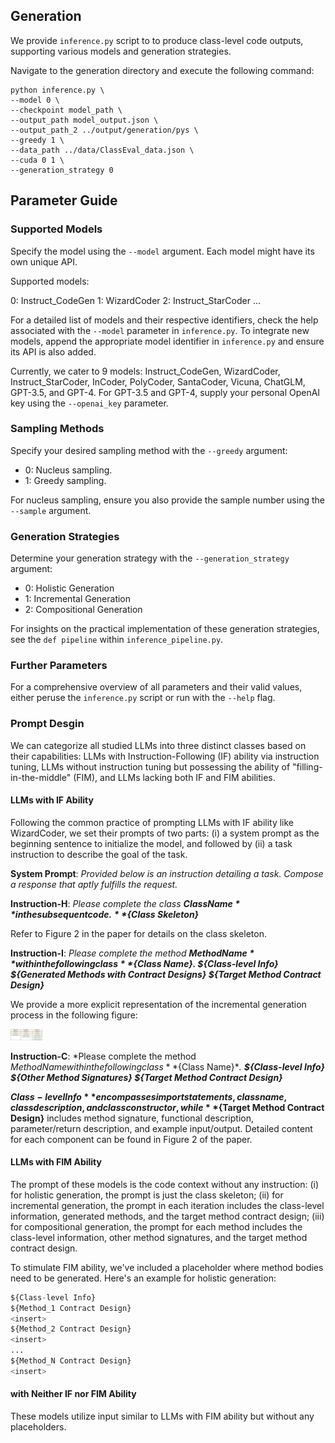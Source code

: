 ## Generation 
We provide `inference.py` script to to produce class-level code outputs, supporting various models and generation strategies.

Navigate to the generation directory and execute the following command:
```
python inference.py \
--model 0 \
--checkpoint model_path \
--output_path model_output.json \
--output_path_2 ../output/generation/pys \
--greedy 1 \
--data_path ../data/ClassEval_data.json \
--cuda 0 1 \
--generation_strategy 0

```

## Parameter Guide

### Supported Models

Specify the model using the `--model` argument. Each model might have its own unique API.

Supported models:

0: Instruct_CodeGen
1: WizardCoder
2: Instruct_StarCoder
...

For a detailed list of models and their respective identifiers, check the help associated with the `--model` parameter in `inference.py`. To integrate new models, append the appropriate model identifier in `inference.py` and ensure its API is also added.

Currently, we cater to 9 models: Instruct_CodeGen, WizardCoder, Instruct_StarCoder, InCoder, PolyCoder, SantaCoder, Vicuna, ChatGLM, GPT-3.5, and GPT-4. For GPT-3.5 and GPT-4, supply your personal OpenAI key using the `--openai_key` parameter.

### Sampling Methods

Specify your desired sampling method with the `--greedy` argument:

- 0: Nucleus sampling. 
- 1: Greedy sampling.

For nucleus sampling, ensure you also provide the sample number using the `--sample` argument.

### Generation Strategies
Determine your generation strategy with the `--generation_strategy` argument:

- 0: Holistic Generation
- 1: Incremental Generation
- 2: Compositional Generation

For insights on the practical implementation of these generation strategies, see the `def pipeline` within `inference_pipeline.py`.

### Further Parameters

For a comprehensive overview of all parameters and their valid values, either peruse the `inference.py` script or run with the `--help` flag.

### Prompt Desgin


We can categorize all studied LLMs into three distinct classes based on their capabilities: LLMs with Instruction-Following (IF) ability via instruction tuning, LLMs without instruction tuning but possessing the ability of "filling-in-the-middle" (FIM), and LLMs lacking both IF and FIM abilities.

#### LLMs with IF Ability

Following the common practice of prompting LLMs with IF ability like WizardCoder, we set their prompts
of two parts: (i) a system prompt as the beginning sentence to initialize the model, and followed by (ii) a task instruction to describe the goal of the task.

**System Prompt**: *Provided below is an instruction detailing a task. Compose a response that aptly fulfills the request.*

**Instruction-H**: *Please complete the class **${Class Name}** in the subsequent code. **${Class Skeleton}***

Refer to Figure 2 in the paper for details on the class skeleton.

**Instruction-I**: *Please complete the method **${Method Name}** within the following class **${Class Name}. ${Class-level Info} ${Generated Methods with Contract Designs} ${Target Method Contract Design}***

We provide a more explicit representation of the incremental generation process in the following figure: 

<img src="incremental generation.png" alt="Incremental Generation Process" style="zoom: 5%;" />

**Instruction-C**: *Please complete the method ${Method Name} within the following class **${Class Name}**. **${Class-level Info} ${Other Method Signatures} ${Target Method Contract Design}***

**${Class-level Info}** encompasses import statements, class name, class description, and class constructor, while **${Target Method Contract Design}** includes method signature, functional description, parameter/return description, and example input/output. Detailed content for each component can be found in Figure 2 of the paper.

#### LLMs with FIM Ability

The prompt of these models is the code context without any instruction: (i) for holistic generation, the
prompt is just the class skeleton; (ii) for incremental generation, the prompt in each iteration includes the class-level information, generated methods, and the target method contract design; (iii) for
compositional generation, the prompt for each method includes the class-level information, other method signatures, and the target method contract design. 

To stimulate FIM ability, we've included a placeholder <insert> where method bodies need to be generated. Here's an example for holistic generation:

```python
${Class-level Info}
${Method_1 Contract Design}
<insert>
${Method_2 Contract Design}
<insert>
...
${Method_N Contract Design}
<insert>
```

#### with Neither IF nor FIM Ability
These models utilize input similar to LLMs with FIM ability but without any <insert> placeholders.

